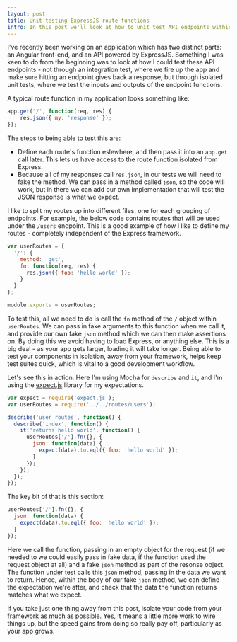 ```yaml
---
layout: post
title: Unit testing ExpressJS route functions
intro: In this post we'll look at how to unit test API endpoints within an Express 4 application.
---
```


I've recently been working on an application which has two distinct parts: an Angular front-end, and an API powered by ExpressJS. Something I was keen to do from the beginning was to look at how I could test these API endpoints - not through an integration test, where we fire up the app and make sure hitting an endpoint gives back a response, but through isolated unit tests, where we test the inputs and outputs of the endpoint functions.

A typical route function in my application looks something like:

```js
app.get('/', function(req, res) {
    res.json({ my: 'response' });
});
```

The steps to being able to test this are:

- Define each route's function eslewhere, and then pass it into an `app.get` call later. This lets us have access to the route function isolated from Express.
- Because all of my responses call `res.json`, in our tests we will need to fake the method. We can pass in a method called `json`, so the code will work, but in there we can add our own implementation that will test the JSON response is what we expect.

I like to split my routes up into different files, one for each grouping of endpoints. For example, the below code contains routes that will be used under the `/users` endpoint. This is a good example of how I like to define my routes - completely independent of the Express framework.

```js
var userRoutes = {
  '/': {
    method: 'get',
    fn: function(req, res) {
      res.json({ foo: 'hello world' });
    }
  }
};

module.exports = userRoutes;
```

To test this, all we need to do is call the `fn` method of the `/` object within `userRoutes`. We can pass in fake arguments to this function when we call it, and provide our own fake `json` method which we can then make assertions on. By doing this we avoid having to load Express, or anything else. This is a big deal - as your app gets larger, loading it will take longer. Being able to test your components in isolation, away from your framework, helps keep test suites quick, which is vital to a good development workflow.

Let's see this in action. Here I'm using Mocha for `describe` and `it`, and I'm using the [expect.js](https://github.com/LearnBoost/expect.js/) library for my expectations. 

```js
var expect = require('expect.js');
var userRoutes = require('../../routes/users');

describe('user routes', function() {
  describe('index', function() {
    it('returns hello world', function() {
      userRoutes['/'].fn({}, {
        json: function(data) {
          expect(data).to.eql({ foo: 'hello world' });
        }
      });
    });
  });
});
```

The key bit of that is this section:

```js
userRoutes['/'].fn({}, {
  json: function(data) {
    expect(data).to.eql({ foo: 'hello world' });
  }
});
```

Here we call the function, passing in an empty object for the request (if we needed to we could easily pass in fake data, if the function used the request object at all) and a fake `json` method as part of the resonse object. The function under test calls this `json` method, passing in the data we want to return. Hence, within the body of our fake `json` method, we can define the expectation we're after, and check that the data the function returns matches what we expect.

If you take just one thing away from this post, isolate your code from your framework as much as possible. Yes, it means a little more work to wire things up, but the speed gains from doing so really pay off, particularly as your app grows.



